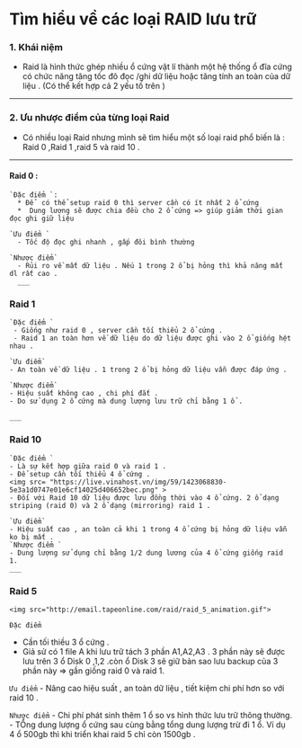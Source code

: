 # Tìm hiểu về các loại RAID lưu trữ


### 1. Khái niệm
  - Raid là hình thức ghép nhiều ổ cứng vật lí thành một hệ thống ổ  đĩa cứng có chức năng tăng tốc đô đọc /ghi dữ liệu hoặc tăng tính an toàn của dữ liệu . (Có thể kết hợp cả 2 yếu tố trên )
  ___

### 2. Ưu nhược điểm của từng loại Raid
  - Có nhiều loại Raid nhưng mình sẽ tìm hiểu một số loại raid phổ biến là : Raid 0 ,Raid 1 ,raid 5 và raid 10 .
 ___
 #### Raid 0 :
    `Đặc điểm `:
      * Để  có thể setup raid 0 thì server cần có ít nhất 2 ổ cứng
      *  Dung lượng sẽ được chia đều cho 2 ổ cứng => giúp giảm thời gian đọc ghi giữ liệu

    `Ưu điểm `
      - Tốc độ đọc ghi nhanh , gấp đôi bình thường

    `Nhược điểm`
      - Rủi ro về mất dữ liệu . Nếu 1 trong 2 ổ bị hỏng thì khả năng mất dl rất cao .
      ___
 ### Raid 1
    `Đặc điểm `
     - Giống như raid 0 , server cần tối thiểu 2 ổ cứng .
     - Raid 1 an toàn hơn về dữ liệu do dữ liệu được ghi vào 2 ổ giống hệt nhau .

    `Ưu điểm`
    - An toàn về dữ liệu . 1 trong 2 ổ bị hỏng dữ liệu vẫn được đáp ứng .

    `Nhược điểm`
    - Hiệu suất không cao , chi phí đắt .
    - Do sử dụng 2 ổ cứng mà dung lượng lưu trữ chỉ bằng 1 ổ .

    ___
 ### Raid 10
    `Đặc điểm `
    - Là sự kết hợp giữa raid 0 và raid 1 .
    - Để setup cần tối thiểu 4 ổ cứng .
    <img src= "https://live.vinahost.vn/img/59/1423068830-5e3a1d0747e01e6cf14025d406652bec.png" >
    - Đối với Raid 10 dữ liệu được lưu đồng thời vào 4 ổ cứng. 2 ổ dạng striping (raid 0) và 2 ổ dạng (mirroring) raid 1 .

    `Ưu điểm`
    - Hiệu suất cao , an toàn cả khi 1 trong 4 ổ cứng bị hỏng dữ liệu vẫn ko bị mất .
    `Nhược điểm `
    - Dung lượng sử dụng chỉ bằng 1/2 dung lương của 4 ổ cứng giống raid 1.
    ___
  ### Raid 5
    <img src="http://email.tapeonline.com/raid/raid_5_animation.gif">

  `Đặc điểm `
   - Cần tối thiều 3 ổ cứng .
   - Giả sử có 1 file A khi lưu trữ tách 3 phần A1,A2,A3 . 3 phần này sẽ được lưu trên 3 ổ Disk 0 ,1,2 .còn ổ Disk 3 sẽ giữ bản sao lưu backup của 3 phần này => gần giống raid 0 và raid 1.

   `Ưu điểm`
    - Nâng cao hiệu suất , an toàn dữ liệu , tiết kiệm chi phí hơn so với raid 10 .

   `Nhược điểm`
    - Chi phí phát sinh thêm 1 ổ so vs hình thức lưu trữ thông thường.
    - TỔng dung lượng ổ cứng sau cùng bằng tổng dung lượng trừ đi 1 ổ. Ví dụ 4 ổ 500gb thì khi triển khai raid 5 chỉ còn 1500gb .

